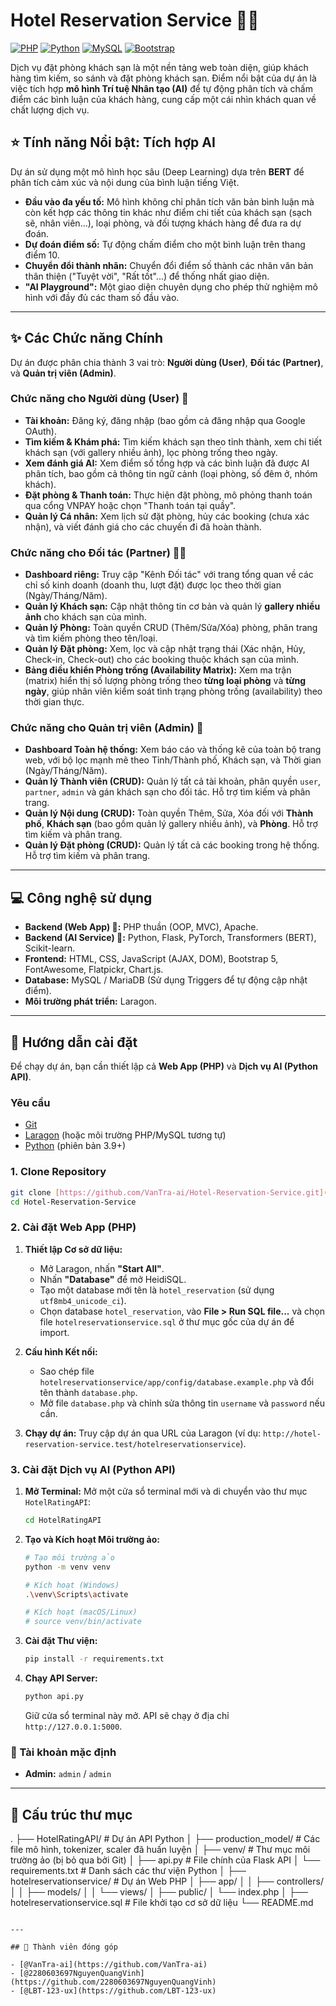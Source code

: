 # Hotel Reservation Service 🏨✨

[![PHP](https://img.shields.io/badge/PHP-8.x-blue.svg)](https://www.php.net/)
[![Python](https://img.shields.io/badge/Python-3.x-yellow.svg)](https://www.python.org/)
[![MySQL](https://img.shields.io/badge/MySQL-8.0-orange.svg)](https://www.mysql.com/)
[![Bootstrap](https://img.shields.io/badge/Bootstrap-5.3-purple.svg)](https://getbootstrap.com/)

Dịch vụ đặt phòng khách sạn là một nền tảng web toàn diện, giúp khách hàng tìm kiếm, so sánh và đặt phòng khách sạn. Điểm nổi bật của dự án là việc tích hợp **mô hình Trí tuệ Nhân tạo (AI)** để tự động phân tích và chấm điểm các bình luận của khách hàng, cung cấp một cái nhìn khách quan về chất lượng dịch vụ.

## ⭐ Tính năng Nổi bật: Tích hợp AI

Dự án sử dụng một mô hình học sâu (Deep Learning) dựa trên **BERT** để phân tích cảm xúc và nội dung của bình luận tiếng Việt.

- **Đầu vào đa yếu tố:** Mô hình không chỉ phân tích văn bản bình luận mà còn kết hợp các thông tin khác như điểm chi tiết của khách sạn (sạch sẽ, nhân viên...), loại phòng, và đối tượng khách hàng để đưa ra dự đoán.
- **Dự đoán điểm số:** Tự động chấm điểm cho một bình luận trên thang điểm 10.
- **Chuyển đổi thành nhãn:** Chuyển đổi điểm số thành các nhãn văn bản thân thiện ("Tuyệt vời", "Rất tốt"...) để thống nhất giao diện.
- **"AI Playground":** Một giao diện chuyên dụng cho phép thử nghiệm mô hình với đầy đủ các tham số đầu vào.

---

## ✨ Các Chức năng Chính

Dự án được phân chia thành 3 vai trò: **Người dùng (User)**, **Đối tác (Partner)**, và **Quản trị viên (Admin)**.

### Chức năng cho Người dùng (User) 🙋

- **Tài khoản:** Đăng ký, đăng nhập (bao gồm cả đăng nhập qua Google OAuth).
- **Tìm kiếm & Khám phá:** Tìm kiếm khách sạn theo tỉnh thành, xem chi tiết khách sạn (với gallery nhiều ảnh), lọc phòng trống theo ngày.
- **Xem đánh giá AI:** Xem điểm số tổng hợp và các bình luận đã được AI phân tích, bao gồm cả thông tin ngữ cảnh (loại phòng, số đêm ở, nhóm khách).
- **Đặt phòng & Thanh toán:** Thực hiện đặt phòng, mô phỏng thanh toán qua cổng VNPAY hoặc chọn "Thanh toán tại quầy".
- **Quản lý Cá nhân:** Xem lịch sử đặt phòng, hủy các booking (chưa xác nhận), và viết đánh giá cho các chuyến đi đã hoàn thành.

### Chức năng cho Đối tác (Partner) 🧑‍💼

- **Dashboard riêng:** Truy cập "Kênh Đối tác" với trang tổng quan về các chỉ số kinh doanh (doanh thu, lượt đặt) được lọc theo thời gian (Ngày/Tháng/Năm).
- **Quản lý Khách sạn:** Cập nhật thông tin cơ bản và quản lý **gallery nhiều ảnh** cho khách sạn của mình.
- **Quản lý Phòng:** Toàn quyền CRUD (Thêm/Sửa/Xóa) phòng, phân trang và tìm kiếm phòng theo tên/loại.
- **Quản lý Đặt phòng:** Xem, lọc và cập nhật trạng thái (Xác nhận, Hủy, Check-in, Check-out) cho các booking thuộc khách sạn của mình.
- **Bảng điều khiển Phòng trống (Availability Matrix):** Xem ma trận (matrix) hiển thị số lượng phòng trống theo **từng loại phòng** và **từng ngày**, giúp nhân viên kiểm soát tình trạng phòng trống (availability) theo thời gian thực.

### Chức năng cho Quản trị viên (Admin) 👑

- **Dashboard Toàn hệ thống:** Xem báo cáo và thống kê của toàn bộ trang web, với bộ lọc mạnh mẽ theo Tỉnh/Thành phố, Khách sạn, và Thời gian (Ngày/Tháng/Năm).
- **Quản lý Thành viên (CRUD):** Quản lý tất cả tài khoản, phân quyền `user`, `partner`, `admin` và gán khách sạn cho đối tác. Hỗ trợ tìm kiếm và phân trang.
- **Quản lý Nội dung (CRUD):** Toàn quyền Thêm, Sửa, Xóa đối với **Thành phố**, **Khách sạn** (bao gồm quản lý gallery nhiều ảnh), và **Phòng**. Hỗ trợ tìm kiếm và phân trang.
- **Quản lý Đặt phòng (CRUD):** Quản lý tất cả các booking trong hệ thống. Hỗ trợ tìm kiếm và phân trang.

---

## 💻 Công nghệ sử dụng

- **Backend (Web App) 🐘:** PHP thuần (OOP, MVC), Apache.
- **Backend (AI Service) 🐍:** Python, Flask, PyTorch, Transformers (BERT), Scikit-learn.
- **Frontend:** HTML, CSS, JavaScript (AJAX, DOM), Bootstrap 5, FontAwesome, Flatpickr, Chart.js.
- **Database:** MySQL / MariaDB (Sử dụng Triggers để tự động cập nhật điểm).
- **Môi trường phát triển:** Laragon.

---

## 🚀 Hướng dẫn cài đặt

Để chạy dự án, bạn cần thiết lập cả **Web App (PHP)** và **Dịch vụ AI (Python API)**.

### Yêu cầu

- [Git](https://git-scm.com/)
- [Laragon](https://laragon.org/download/) (hoặc môi trường PHP/MySQL tương tự)
- [Python](https://www.python.org/downloads/) (phiên bản 3.9+)

### 1. Clone Repository

````bash
git clone [https://github.com/VanTra-ai/Hotel-Reservation-Service.git](https://github.com/VanTra-ai/Hotel-Reservation-Service.git)
cd Hotel-Reservation-Service
````
### 2. Cài đặt Web App (PHP)

1.  **Thiết lập Cơ sở dữ liệu:**

    - Mở Laragon, nhấn **"Start All"**.
    - Nhấn **"Database"** để mở HeidiSQL.
    - Tạo một database mới tên là `hotel_reservation` (sử dụng `utf8mb4_unicode_ci`).
    - Chọn database `hotel_reservation`, vào **File > Run SQL file...** và chọn file `hotelreservationservice.sql` ở thư mục gốc của dự án để import.

2.  **Cấu hình Kết nối:**

    - Sao chép file `hotelreservationservice/app/config/database.example.php` và đổi tên thành `database.php`.
    - Mở file `database.php` và chỉnh sửa thông tin `username` và `password` nếu cần.

3.  **Chạy dự án:** Truy cập dự án qua URL của Laragon (ví dụ: `http://hotel-reservation-service.test/hotelreservationservice`).

### 3. Cài đặt Dịch vụ AI (Python API)

1.  **Mở Terminal:** Mở một cửa sổ terminal mới và di chuyển vào thư mục `HotelRatingAPI`:

    ```bash
    cd HotelRatingAPI
    ```

2.  **Tạo và Kích hoạt Môi trường ảo:**

    ```bash
    # Tạo môi trường ảo
    python -m venv venv

    # Kích hoạt (Windows)
    .\venv\Scripts\activate

    # Kích hoạt (macOS/Linux)
    # source venv/bin/activate
    ```

3.  **Cài đặt Thư viện:**

    ```bash
    pip install -r requirements.txt
    ```

4.  **Chạy API Server:**
    ```bash
    python api.py
    ```
    Giữ cửa sổ terminal này mở. API sẽ chạy ở địa chỉ `http://127.0.0.1:5000`.

### 🔑 Tài khoản mặc định

- **Admin:** `admin` / `admin`

---

## 📂 Cấu trúc thư mục



.
├── HotelRatingAPI/ # Dự án API Python
│ ├── production_model/ # Các file mô hình, tokenizer, scaler đã huấn luyện
│ ├── venv/ # Thư mục môi trường ảo (bị bỏ qua bởi Git)
│ ├── api.py # File chính của Flask API
│ └── requirements.txt # Danh sách các thư viện Python
│
├── hotelreservationservice/ # Dự án Web PHP
│ ├── app/
│ │ ├── controllers/
│ │ ├── models/
│ │ └── views/
│ ├── public/
│ └── index.php
│
├── hotelreservationservice.sql # File khởi tạo cơ sở dữ liệu
└── README.md

```

---

## 👥 Thành viên đóng góp

- [@VanTra-ai](https://github.com/VanTra-ai)
- [@2280603697NguyenQuangVinh](https://github.com/2280603697NguyenQuangVinh)
- [@LBT-123-ux](https://github.com/LBT-123-ux)
```
